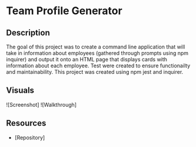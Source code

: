 # Team Profile Generator
## Description 
The goal of this project was to create a command line application that will take in information about employees (gathered through prompts using npm inquirer) and output it onto an HTML page that displays cards with information about each employee. Test were created to ensure functionailty and maintainability. 
This project was created using npm jest and inquirer.
## Visuals 
![Screenshot]
![Walkthrough]
## Resources
- [Repository]